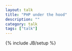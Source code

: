 ```yaml
---
layout: talk
title: "PHP under the hood"
description: ""
category: talk
tags: ["talk"]
---
```

{% include JB/setup %}
